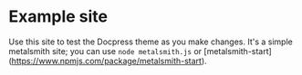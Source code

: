 # Example site

Use this site to test the Docpress theme as you make changes. It's a simple metalsmith site; you can use `node metalsmith.js` or [metalsmith-start] (https://www.npmjs.com/package/metalsmith-start).
